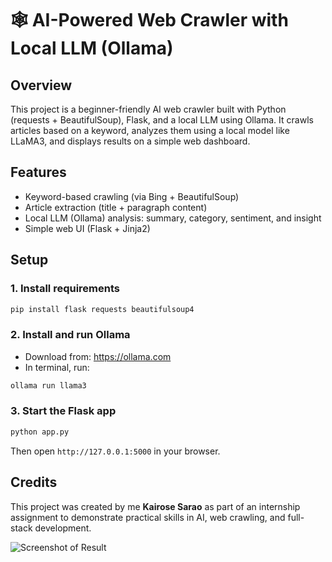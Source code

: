 # 🕸️ AI-Powered Web Crawler with Local LLM (Ollama)

## Overview
This project is a beginner-friendly AI web crawler built with Python (requests + BeautifulSoup), Flask, and a local LLM using Ollama. It crawls articles based on a keyword, analyzes them using a local model like LLaMA3, and displays results on a simple web dashboard.

## Features
- Keyword-based crawling (via Bing + BeautifulSoup)
- Article extraction (title + paragraph content)
- Local LLM (Ollama) analysis: summary, category, sentiment, and insight
- Simple web UI (Flask + Jinja2)

## Setup

### 1. Install requirements

```bash
pip install flask requests beautifulsoup4
```

### 2. Install and run Ollama

- Download from: https://ollama.com
- In terminal, run:
```bash
ollama run llama3
```

### 3. Start the Flask app

```bash
python app.py
```

Then open `http://127.0.0.1:5000` in your browser.

## Credits
This project was created by me **Kairose Sarao** as part of an internship assignment to demonstrate practical skills in AI, web crawling, and full-stack development.

![Screenshot of Result](screenshot.png)

